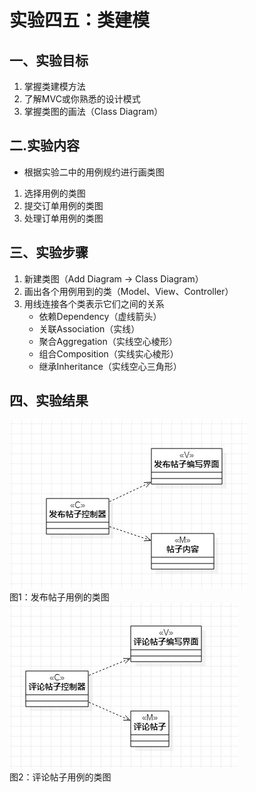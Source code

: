 # 实验四五：类建模
## 一、实验目标 
1. 掌握类建模方法
2. 了解MVC或你熟悉的设计模式
3. 掌握类图的画法（Class Diagram）
## 二.实验内容
 - 根据实验二中的用例规约进行画类图
  1. 选择用例的类图
  2. 提交订单用例的类图
  3. 处理订单用例的类图
## 三、实验步骤
1. 新建类图（Add Diagram -> Class Diagram）
2. 画出各个用例用到的类（Model、View、Controller）
3. 用线连接各个类表示它们之间的关系
    - 依赖Dependency（虚线箭头）
    - 关联Association（实线）
    - 聚合Aggregation（实线空心棱形）
    - 组合Composition（实线实心棱形）
    - 继承Inheritance（实线空心三角形）
## 四、实验结果
![发布帖子用例的类图](./lab4_send.JPG)  
图1：发布帖子用例的类图  
![评论帖子用例的类图](./lab4_comment.JPG)  
图2：评论帖子用例的类图  
